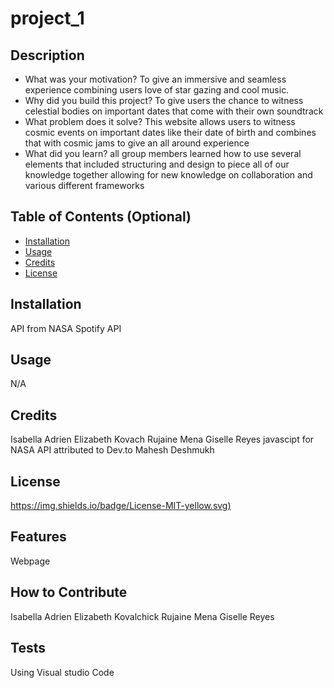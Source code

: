 # project_1


## Description
- What was your motivation? To give an immersive and seamless experience combining users love of star gazing and cool music. 
- Why did you build this project? To give users the chance to witness celestial bodies on important dates that come with their own soundtrack
- What problem does it solve? This website allows users to witness cosmic events on important dates like their date of birth and combines that with cosmic jams to give an all around experience 
- What did you learn? all group members learned how to use several elements that included structuring and design to piece all of our knowledge together allowing for new knowledge on collaboration and various different frameworks

## Table of Contents (Optional)

- [Installation](N/A)
- [Usage](#usage)
- [Credits](#credits)
- [License](#license)

## Installation
API from NASA
Spotify API

## Usage

N/A

## Credits

Isabella Adrien
Elizabeth Kovach
Rujaine Mena
Giselle Reyes
javascipt for NASA API attributed to Dev.to Mahesh Deshmukh


## License

[https://img.shields.io/badge/License-MIT-yellow.svg)](https://opensource.org/licenses/MIT)


## Features

Webpage

## How to Contribute

Isabella Adrien
Elizabeth Kovalchick
Rujaine Mena
Giselle Reyes

## Tests

Using Visual studio Code